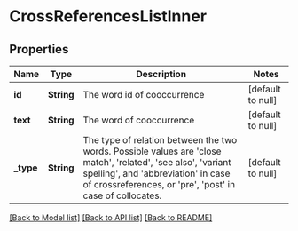 # CrossReferencesListInner

## Properties
Name | Type | Description | Notes
------------ | ------------- | ------------- | -------------
**id** | **String** | The word id of cooccurrence | [default to null]
**text** | **String** | The word of cooccurrence | [default to null]
**_type** | **String** | The type of relation between the two words. Possible values are &#39;close match&#39;, &#39;related&#39;, &#39;see also&#39;, &#39;variant spelling&#39;, and &#39;abbreviation&#39; in case of crossreferences, or &#39;pre&#39;, &#39;post&#39; in case of collocates. | [default to null]

[[Back to Model list]](../README.md#documentation-for-models) [[Back to API list]](../README.md#documentation-for-api-endpoints) [[Back to README]](../README.md)


